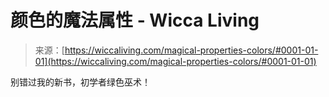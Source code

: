 <!--yml

分类：未分类

日期：2024年06月12日 18:26:16

-->

# 颜色的魔法属性 - Wicca Living

> 来源：[https://wiccaliving.com/magical-properties-colors/#0001-01-01](https://wiccaliving.com/magical-properties-colors/#0001-01-01)

别错过我的新书，初学者绿色巫术！
